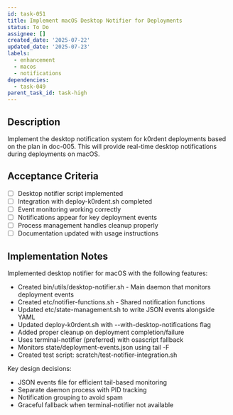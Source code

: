```yaml
---
id: task-051
title: Implement macOS Desktop Notifier for Deployments
status: To Do
assignee: []
created_date: '2025-07-22'
updated_date: '2025-07-23'
labels:
  - enhancement
  - macos
  - notifications
dependencies:
  - task-049
parent_task_id: task-high
---
```


## Description

Implement the desktop notification system for k0rdent deployments based on the plan in doc-005. This will provide real-time desktop notifications during deployments on macOS.

## Acceptance Criteria

- [ ] Desktop notifier script implemented
- [ ] Integration with deploy-k0rdent.sh completed
- [ ] Event monitoring working correctly
- [ ] Notifications appear for key deployment events
- [ ] Process management handles cleanup properly
- [ ] Documentation updated with usage instructions

## Implementation Notes

Implemented desktop notifier for macOS with the following features:
- Created bin/utils/desktop-notifier.sh - Main daemon that monitors deployment events
- Created etc/notifier-functions.sh - Shared notification functions
- Updated etc/state-management.sh to write JSON events alongside YAML
- Updated deploy-k0rdent.sh with --with-desktop-notifications flag
- Added proper cleanup on deployment completion/failure
- Uses terminal-notifier (preferred) with osascript fallback
- Monitors state/deployment-events.json using tail -F
- Created test script: scratch/test-notifier-integration.sh

Key design decisions:
- JSON events file for efficient tail-based monitoring
- Separate daemon process with PID tracking
- Notification grouping to avoid spam
- Graceful fallback when terminal-notifier not available
